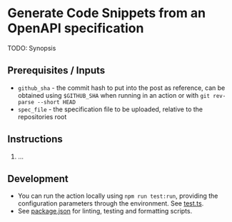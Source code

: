 # Generate Code Snippets from an OpenAPI specification

TODO: Synopsis

## Prerequisites / Inputs

- `github_sha` - the commit hash to put into the post as reference, can be
  obtained using `$GITHUB_SHA` when running in an action or with
  `git rev-parse --short HEAD`
- `spec_file` - the specification file to be uploaded, relative to the
  repositories root

## Instructions

1. ...

## Development

- You can run the action locally using `npm run test:run`, providing the
  configuration parameters through the environment. See
  [test.ts](./src/test.ts).
- See [package.json](./package.json) for linting, testing and formatting
  scripts.
